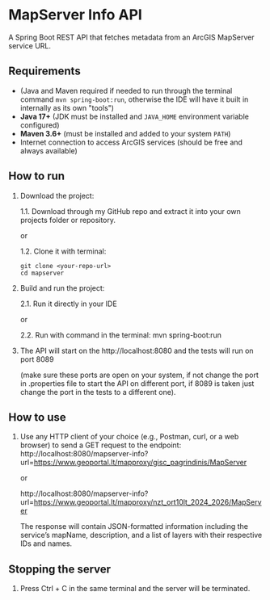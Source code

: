 # MapServer Info API

A Spring Boot REST API that fetches metadata from an ArcGIS MapServer service URL.

## Requirements

- (Java and Maven required if needed to run through the terminal command `mvn spring-boot:run`, otherwise the IDE will have it built in internally as its own "tools")
- **Java 17+** (JDK must be installed and `JAVA_HOME` environment variable configured)  
- **Maven 3.6+** (must be installed and added to your system `PATH`)  
- Internet connection to access ArcGIS services (should be free and always available)

## How to run

1. Download the project:
   
    1.1. Download through my GitHub repo and extract it into your own projects folder or repository.  
  
     or  
   
    1.2. Clone it with terminal:  
  
       git clone <your-repo-url>
       cd mapserver

2. Build and run the project:
   
    2.1. Run it directly in your IDE
   
   or
   
    2.2. Run with command in the terminal:
      mvn spring-boot:run

3. The API will start on the http://localhost:8080 and the tests will run on port 8089
   
   (make sure these ports are open on your system, if not change the port in .properties file to start the API on different port, if 8089 is taken just change the port in the tests to a different one).

## How to use

1. Use any HTTP client of your choice (e.g., Postman, curl, or a web browser) to send a GET request to the endpoint:
   http://localhost:8080/mapserver-info?url=https://www.geoportal.lt/mapproxy/gisc_pagrindinis/MapServer
   
   or
   
   http://localhost:8080/mapserver-info?url=https://www.geoportal.lt/mapproxy/nzt_ort10lt_2024_2026/MapServer
   
   The response will contain JSON-formatted information including the service’s mapName, description, and a list of layers with their respective IDs and names.

## Stopping the server

1. Press Ctrl + C in the same terminal and the server will be terminated.
